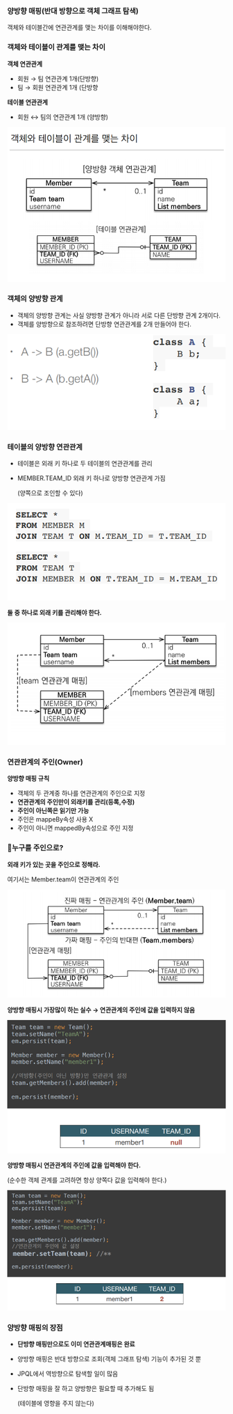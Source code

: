 ### 양방향 매핑(반대 방향으로 객체 그래프 탐색)

객체와 테이블간에 연관관계를 맺는 차이를 이해해야한다.

### 객체와 테이블이 관계를 맺는 차이

**객체 연관관계**

- 회원 → 팀 연관관계 1개(단방향)
- 팀 → 회원 연관관계 1개 (단방향

**테이블 연관관계**

- 회원 ↔ 팀의 연관관계 1개 (양방향)

![](img/img_27.png)
### 객체의 양방향 관계

- 객체의 양방향 관계는 사실 양방향 관계가 아니라 서로 다른 단방향 관계 2개이다.
- 객체를 양방향으로 참조하려면 단방향 연관관계를 2개 만들어야 한다.

![](img/img_28.png)
### 테이블의 양방향 연관관계

- 테이블은 외래 키 하나로 두 테이블의 연관관계를 관리
- MEMBER.TEAM_ID 외래 키 하나로 양방향 연관관계 가짐

  (양쪽으로 조인할 수 있다)

![](img/img_29.png)

**둘 중 하나로 외래 키를 관리해야 한다.**

![](img/img_30.png)

### 연관관계의 주인(Owner)

**양방향 매핑 규칙**

- 객체의 두 관계중 하나를 연관관계의 주인으로 지정
- **연관관계의 주인만이 외래키를 관리(등록,수정)**
- **주인이 아닌쪽은 읽기만 가능**
- 주인은 mappeBy속성 사용 X
- 주인이 아니면 mappedBy속성으로 주인 지정

### 📌누구를 주인으로?

**외래 키가 있는 곳을 주인으로 정해라.**

여기서는 Member.team이 연관관계의 주인

![](img/img_31.png)

**양방향 매핑시 가장많이 하는 실수 → 연관관계의 주인에 값을 입력하지 않음**

![](img/img_32.png)

**양방향 매핑시 연관관계의 주인에 값을 입력해야 한다.**

(순수한 객체 관계를 고려하면 항상 양쪽다 값을 입력해야 한다.)

![](img/img_33.png)

### 양방향 매핑의 장점

- **단방향 매핑만으로도 이미 연관관계매핑은 완료**
- 양방향 매핑은 반대 방향으로 조회(객체 그래프 탐색) 기능이 추가된 것 뿐
- JPQL에서 역방향으로 탐색할 일이 많음
- 단방향 매핑을 잘 하고 양방향은 필요할 때 추가해도 됨

  (테이블에 영향을 주지 않는다)